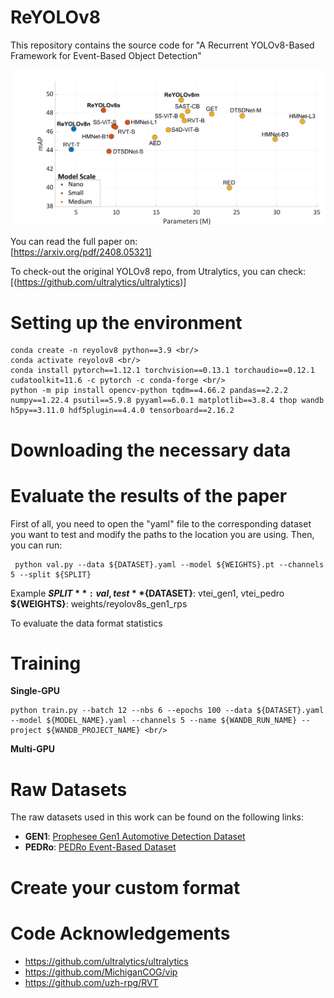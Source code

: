 # ReYOLOv8

This repository contains the source code for "A Recurrent YOLOv8-Based Framework for Event-Based Object Detection" <br/>


![](images/cover.png)

You can read the full paper on: <br/>
[https://arxiv.org/pdf/2408.05321] <br/>

To check-out the original YOLOv8 repo, from Utralytics, you can check: <br/>
[(https://github.com/ultralytics/ultralytics)] <br/>

# Setting up the environment 
```
conda create -n reyolov8 python==3.9 <br/>
conda activate reyolov8 <br/>
conda install pytorch==1.12.1 torchvision==0.13.1 torchaudio==0.12.1 cudatoolkit=11.6 -c pytorch -c conda-forge <br/>
python -m pip install opencv-python tqdm==4.66.2 pandas==2.2.2 numpy==1.22.4 psutil==5.9.8 pyyaml==6.0.1 matplotlib==3.8.4 thop wandb h5py==3.11.0 hdf5plugin==4.4.0 tensorboard==2.16.2 
```
# Downloading the necessary data


# Evaluate the results of the paper

First of all, you need to open the "yaml" file to the corresponding dataset you want to test and modify the paths to the location you are using.
Then, you can run:

```
 python val.py --data ${DATASET}.yaml --model ${WEIGHTS}.pt --channels 5 --split ${SPLIT}
```
Example
**${SPLIT}**: val, test
**${DATASET}**: vtei_gen1, vtei_pedro
**${WEIGHTS}**: weights/reyolov8s_gen1_rps

To evaluate the data format statistics 

# Training 

**Single-GPU**
```
python train.py --batch 12 --nbs 6 --epochs 100 --data ${DATASET}.yaml  --model ${MODEL_NAME}.yaml --channels 5 --name ${WANDB_RUN_NAME} --project ${WANDB_PROJECT_NAME} <br/>
```

**Multi-GPU**

# Raw Datasets 

The raw datasets used in this work can be found on the following links:

- **GEN1**: [Prophesee Gen1 Automotive Detection Dataset](https://www.prophesee.ai/2020/01/24/prophesee-gen1-automotive-detection-dataset/)
- **PEDRo**: [PEDRo Event-Based Dataset](https://github.com/SSIGPRO/PEDRo-Event-Based-Dataset)

# Create your custom format 


# Code Acknowledgements

- https://github.com/ultralytics/ultralytics
- https://github.com/MichiganCOG/vip
- https://github.com/uzh-rpg/RVT
